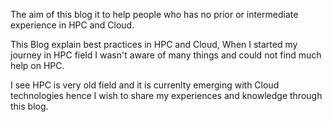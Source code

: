 The aim of this blog it to help people who has no prior or intermediate experience in HPC and Cloud.

This Blog explain best practices in HPC and Cloud, When I started my journey in HPC field I wasn't aware of many things and could not find much help on HPC.

I see HPC is very old field and it is currenlty emerging with Cloud technologies hence I wish to share my experiences and knowledge through this blog.
